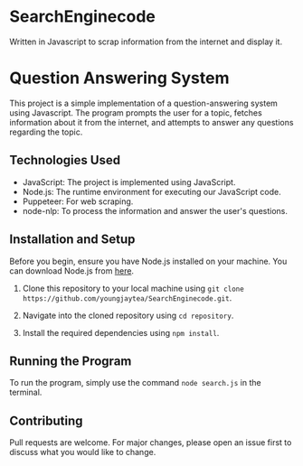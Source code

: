 # SearchEnginecode
Written in Javascript to scrap information from the internet and display it.
# Question Answering System

This project is a simple implementation of a question-answering system using Javascript. The program prompts the user for a topic, fetches information about it from the internet, and attempts to answer any questions regarding the topic.

## Technologies Used

* JavaScript: The project is implemented using JavaScript.
* Node.js: The runtime environment for executing our JavaScript code.
* Puppeteer: For web scraping.
* node-nlp: To process the information and answer the user's questions.

## Installation and Setup

Before you begin, ensure you have Node.js installed on your machine. You can download Node.js from [here](https://nodejs.org/en/download/).

1. Clone this repository to your local machine using `git clone https://github.com/youngjaytea/SearchEnginecode.git`.

2. Navigate into the cloned repository using `cd repository`.

3. Install the required dependencies using `npm install`.

## Running the Program

To run the program, simply use the command `node search.js` in the terminal.

## Contributing

Pull requests are welcome. For major changes, please open an issue first to discuss what you would like to change.
